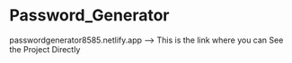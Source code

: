 ﻿# Password_Generator
passwordgenerator8585.netlify.app --> This is the link where you can See the Project Directly
